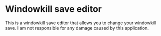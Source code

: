 # Windowkill save editor

This is a windowkill save editor that allows you to change your windowkill save. I am not responsible for any damage caused by this application.
